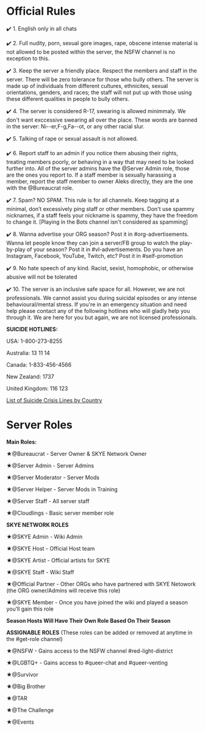 # Official Rules

✔️ 1. English only in all chats

✔️ 2. Full nudity, porn, sexual gore images, rape, obscene intense material is not allowed to be posted within the server, the NSFW channel is no exception to this.

✔️ 3. Keep the server a friendly place. Respect the members and staff in the server. There will be zero tolerance for those who bully others. The server is made up of individuals from different cultures, ethnicites, sexual orientations, genders, and races; the staff will not put up with those using these different qualities in people to bully others.

✔️ 4. The server is considered R-17, swearing is allowed minimmaly. We don't want exccessive swearing all over the place. These words are banned in the server: Ni--er,F-g,Fa--ot, or any other racial slur.

✔️ 5. Talking of rape or sexual assault is not allowed.

✔️ 6. Report staff to an admin if you notice them abusing their rights, treating members poorly, or behaving in a way that may need to be looked further into. All of the server admins have the @Server Admin role, those are the ones you report to. If a staff member is sexually harassing a member, report the staff member to owner Aleks directly, they are the one with the @Bureaucrat role.

✔️ 7. Spam? NO SPAM. This rule is for all channels. Keep tagging at a minimal, don’t excessively ping staff or other members. Don't use spammy nicknames, if a staff feels your nickname is spammy, they have the freedom to change it. [Playing in the Bots channel isn't considered as spamming]

✔️ 8. Wanna advertise your ORG season? Post it in #org-advertisements. Wanna let people know they can join a server/FB group to watch the play-by-play of your season? Post it in #vl-advertisements. Do you have an Instagram, Facebook, YouTube, Twitch, etc? Post it in #self-promotion 

✔️ 9. No hate speech of any kind. Racist, sexist, homophobic, or otherwise abusive will not be tolerated



✔️ 10. The server is an inclusive safe space for all. However, we are not professionals. We cannot assist you during suicidal episodes or any intense behavioural/mental stress. If you're in an emergency situation and need help please contact any of the following hotlines who will gladly help you through it. We are here for you but again, we are not licensed professionals.

**SUICIDE HOTLINES:**

USA: 1-800-273-8255

Australia: 13 11 14

Canada: 1-833-456-4566

New Zealand: 1737

United Kingdom: 116 123 

[List of Suicide Crisis Lines by Country](https://en.wikipedia.org/wiki/List_of_suicide_crisis_lines)

# Server Roles

**Main Roles:**

★@Bureaucrat - Server Owner & SKYE Network Owner

★@Server Admin - Server Admins

★@Server Moderator - Server Mods

★@Server Helper - Server Mods in Training 

★@Server Staff - All server staff

★@Cloudlings - Basic server member role

**SKYE NETWORK ROLES**

★@SKYE Admin - Wiki Admin

★@SKYE Host - Official Host team

★@SKYE Artist - Official artists for SKYE 

★@SKYE Staff - Wiki Staff

★@Official Partner - Other ORGs who have partnered with SKYE Netowork (the ORG owner/Admins will receive this role)

★@SKYE Member - Once you have joined the wiki and played a season you’ll gain this role

**Season Hosts Will Have Their Own Role Based On Their Season**

**ASSIGNABLE ROLES** (These roles can be added or removed at anytime in the #get-role channel)

★@NSFW - Gains access to the NSFW channel #red-light-district 

★@LGBTQ+ - Gains access to #queer-chat and #queer-venting

★@Survivor 

★@Big Brother 

★@TAR

★@The Challenge

★@Events

